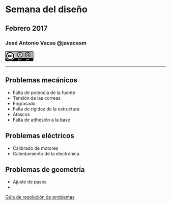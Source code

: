 # Semana del diseño
## Febrero  2017

### José Antonio Vacas @javacasm
![CCbySA](images/CCbySQ_88x31.png)

* *  *


## Problemas mecánicos
* Falta de potencia de la fuente
* Tensión de las correas
* Engrasado
* Falta de rigidez de la estructura
* Atascos
* Falta de adhesión a la base

## Problemas eléctricos
* Calibrado de motores
* Calentamiento de la electrónica

## Problemas de geometría
* Ajuste de pasos
*

[Gúia de resolución de problemas](https://www.leon-3d.es/guia-de-resolucion-de-problemas/)
